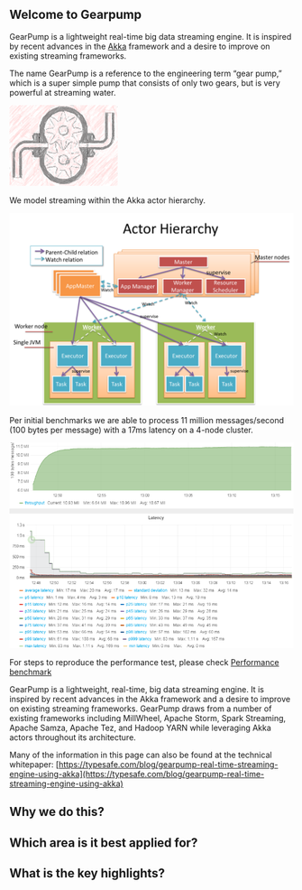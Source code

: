 ## Welcome to Gearpump

GearPump is a lightweight real-time big data streaming engine. It is inspired by recent advances in the [Akka](https://github.com/akka/akka) framework and a desire to improve on existing streaming frameworks.

The	name	GearPump	is	a	reference to	the	engineering term “gear	pump,”	which	is	a	super simple
pump	that	consists of	only	two	gears,	but	is	very	powerful at	streaming water.

![](img/logo.png)

We model streaming within the Akka actor hierarchy.

![](img/actor_hierarchy.png)

Per initial benchmarks we are able to process 11 million messages/second (100 bytes per message) with a 17ms latency on a 4-node cluster.

![](img/dashboard.png)

For steps to reproduce the performance test, please check [Performance benchmark](https://github.com/intel-hadoop/gearpump/wiki#how-do-we-do-benchmark)


GearPump is a lightweight, real-time, big data streaming engine. It is inspired by recent advances in the Akka framework and a desire to improve on existing streaming frameworks. GearPump draws from a number of existing frameworks including MillWheel, Apache Storm, Spark Streaming, Apache Samza, Apache Tez, and Hadoop YARN while leveraging Akka actors throughout its architecture.

Many of the information in this page can also be found at the technical whitepaper:
[https://typesafe.com/blog/gearpump-real-time-streaming-engine-using-akka](https://typesafe.com/blog/gearpump-real-time-streaming-engine-using-akka)

## Why we do this?

## Which area is it best applied for?

## What is the key highlights?

